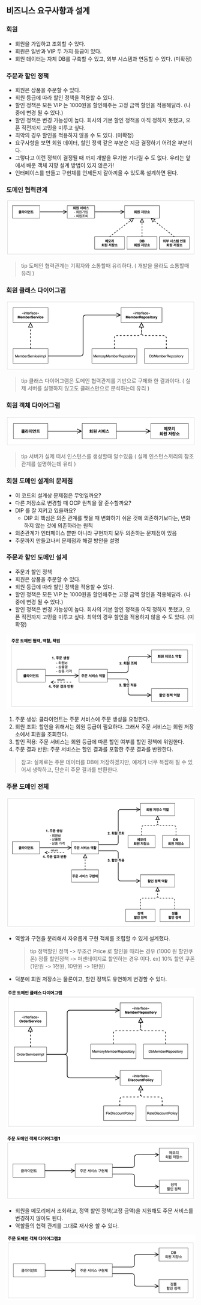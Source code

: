 ## 비즈니스 요구사항과 설계
### 회원
- 회원을 가입하고 조회할 수 있다.
- 회원은 일반과 VIP 두 가지 등급이 있다.
- 회원 데이터는 자체 DB를 구축할 수 있고, 외부 시스템과 연동할 수 있다. (미확정)

### 주문과 할인 정책
- 회원은 상품을 주문할 수 있다.
- 회원 등급에 따라 할인 정책을 적용할 수 있다.
- 할인 정책은 모든 VIP 는 1000원을 할인해주는 고정 금액 할인을 적용해달라. (나중에 변경 될 수 있다.)
- 할인 정책은 변경 가능성이 높다. 회사의 기본 할인 정책을 아직 정하지 못했고, 오픈 직전까지 고민을 미루고 싶다.
- 최악의 경우 할인을 적용하지 않을 수 도 있다. (미확정)
- 요구사항을 보면 회원 데이터, 할인 정책 같은 부분은 지금 결정하기 어려운 부분이다.
- 그렇다고 이런 정책이 결정될 때 까지 개발을 무기한 기다릴 수 도 없다. 우리는 앞에서 배운 객체 지향 설계 방법이 있지 않은가!
- 인터페이스를 만들고 구현체를 언제든지 갈아끼울 수 있도록 설계하면 된다.

### 도메인 협력관계
![img.png](assets/img.png)
> tip 도메인 협력관계는 기획자와 소통할때 유리하다. ( 개발을 몰라도 소통할때 유리 )

### 회원 클래스 다이어그램
![img_1.png](assets/img_1.png)
> tip 클래스 다이어그램은 도메인 협력관계를 기반으로 구체화 한 결과이다. ( 실제 서버를 실행하지 않고도 클래스만으로 분석하는데 유리 )

### 회원 객체 다이어그램
![img_2.png](assets/img_2.png)
> tip 서버가 실제 떠서 인스턴스를 생성할때 알수있음 ( 실제 인스턴스끼리의 참조관계를 설명하는데 유리 )

### 회원 도메인 설계의 문제점
- 이 코드의 설계상 문제점은 무엇일까요?
- 다른 저장소로 변경할 때 OCP 원칙을 잘 준수할까요?
- DIP 를 잘 지키고 있을까요?
  - DIP 의 핵심은 의존 관계를 맺을 때 변화하기 쉬운 것에 의존하기보다는, 변화하지 않는 것에 의존하라는 원칙
- 의존관계가 인터페이스 뿐만 아니라 구현까지 모두 의존하는 문제점이 있음
- 주문까지 만들고나서 문제점과 해결 방안을 설명

### 주문과 할인 도메인 설계
- 주문과 할인 정책
- 회원은 상품을 주문할 수 있다.
- 회원 등급에 따라 할인 정책을 적용할 수 있다.
- 할인 정책은 모든 VIP 는 1000원을 할인해주는 고정 금액 할인을 적용해달라. (나중에 변경 될 수 있다.)
- 할인 정책은 변경 가능성이 높다. 회사의 기본 할인 정책을 아직 정하지 못했고, 오픈 직전까지 고민을 미루고 싶다. 최악의 경우 할인을 적용하지 않을 수 도 있다. (미확정)

![img_3.png](assets/img_3.png)
1. 주문 생성: 클라이언트는 주문 서비스에 주문 생성을 요청한다.
2. 회원 조회: 할인을 위해서는 회원 등급이 필요하다. 그래서 주문 서비스는 회원 저장소에서 회원을 조회한다.
3. 할인 적용: 주문 서비스는 회원 등급에 따른 할인 여부를 할인 정책에 위임한다.
4. 주문 결과 반환: 주문 서비스는 할인 결과를 포함한 주문 결과를 반환한다.

> 참고: 실제로는 주문 데이터를 DB에 저장하겠지만, 예제가 너무 복잡해 질 수 있어서 생략하고, 단순히 주문 결과를 반환한다.

### 주문 도메인 전체
![img_4.png](assets/img_4.png)
- 역할과 구현을 분리해서 자유롭게 구현 객체를 조립할 수 있게 설계했다.
  > tip 정액할인 정책 -> 무조건 Price 로 할인을 때리는 경우 (1000 원 할인쿠폰)
  > 정률 할인정책 -> 퍼센테이지로 할인하는 경우 이다. 
  > ex) 10% 할인 쿠폰
  > (1만원 -> 1천원, 10만원 -> 1만원) 
- 덕분에 회원 저장소는 물론이고, 할인 정책도 유연하게 변경할 수 있다.

![img_5.png](assets/img_5.png)

![img_6.png](assets/img_6.png)
- 회원을 메모리에서 조회하고, 정액 할인 정책(고정 금액)을 지원해도 주문 서비스를 변경하지 않아도 된다.
- 역할들의 협력 관계를 그대로 재사용 할 수 있다.

![img_7.png](assets/img_7.png)
